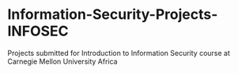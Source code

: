 # Information-Security-Projects-INFOSEC
Projects submitted for Introduction to Information Security course at Carnegie Mellon University Africa
